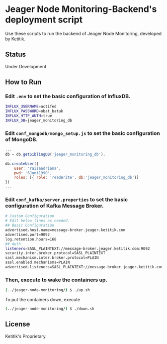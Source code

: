 # Jeager Node Monitoring-Backend's deployment script
Use these scripts to run the backend of Jeager Node Monitoring, developed by Ketitik.

## Status
Under Development

## How to Run
### Edit `.env` to set the basic configuration of InfluxDB.
```bash
INFLUX_USERNAME=actifed
INFLUX_PASSWORD=obat_batuk
INFLUX_HTTP_AUTH=true
INFLUX_DB=jeager_monitoring_db
```
### Edit `conf_mongodb/mongo_setup.js` to set the basic configuration of MongoDB.
```javascript
...
db = db.getSiblingDB('jeager_monitoring_db');
...
db.createUser({
	user: 'raisaadriana',
	pwd: '6Juni1990',
	roles: [{ role: 'readWrite', db:'jeager_monitoring_db'}]
})
...
```
### Edit `conf_kafka/server.properties` to set the basic configuration of Kafka Message Broker.
```bash
# Custom Configuration
# Edit below lines as needed.
## Basic Configuration
advertised.host.name=message-broker.jeager.ketitik.com
advertised.port=9092
log.retention.hours=168
## Auth
listeners=SASL_PLAINTEXT://message-broker.jeager.ketitik.com:9092
security.inter.broker.protocol=SASL_PLAINTEXT
sasl.mechanism.inter.broker.protocol=PLAIN
sasl.enabled.mechanisms=PLAIN
advertised.listeners=SASL_PLAINTEXT://message-broker.jeager.ketitik.com:9092
```

### Then, execute to wake the containers up.
```bash
(../jeager-node-monitoring/) $ ./up.sh
```

To put the containers down, execute
```bash
(../jeager-node-monitoring/) $ ./down.sh
```

## License
Ketitik's Proprietary.
